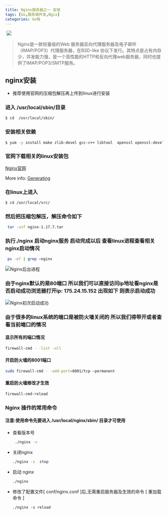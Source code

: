 ```yaml
---
title: Nginx服务器之一 安装
tags: [Go,服务端开发,Ngix]
categories: Go栈
---
```

​      				![](/nginx.jpg)

> Nginx是一款轻量级的Web 服务器反向代理服务器及电子邮件（IMAP/POP3）代理服务器，在BSD-like 协议下发行。其特点是占有内存少，并发能力强，是一个高性能的HTTP和反向代理web服务器，同时也提供了IMAP/POP3/SMTP服务。

## nginx安装

- 推荐使用官网的压缩包解压再上传到linux进行安装

###  进入 /usr/local/sbin/目录

``` bash
$ cd  /usr/local/sbin/
```

### 安装相关依赖

``` bash
$ yum -y install make zlib-devel gcc-c++ libtool  openssl openssl-devel
```

### 官网下载相关的linux安装包

[Nginx官网](http://nginx.org/en/download.html)

More info: [Generating](https://hexo.io/docs/generating.html)

### 在linux上进入

``` bash
$ cd /usr/local/src/
```

### 然后把压缩包解压，解压命令如下

```bash
 tar -xvf nginx-1.17.7.tar
```

### 执行./nginx 启动nginx服务 启动完成以后 查看linux进程查看相关nginx启动情况

```bash
 ps -ef | grep —nginx
```

![Nginx后台进程](/bash.png)

### 由于nginx默认的是80端口 所以我们可以直接访问ip地址看nginx是否启动成功浏览器打开ip: 175.24.15.152 出现如下 则表示启动成功

![Nginx初次启动成功](/start.png)

### 由于很多的linux系统的端口是被防火墙关闭的 所以我们得带开或者查看当前端口的情况

#### 显示所有的端口情况

```bash
firewall-cmd - -list -all 
```

####  开启防火墙的8001端口

```bash
sudo firewall-cmd - -add-port=8001/tcp —permanent
```

#### 重启防火墙修改才生效

```bash
firewall-cmd-reload 
```

### Nginx 操作的常用命令

#### 注意:使用命令先要进入 /usr/local/nginx/sbin/ 目录才可使用

- 查看版本号

  ```bash
   ./nginx -v
  ```

  

- 关闭nginx

  ```bash
  ./nginx -s  stop 
  ```

  

- 启动 nginx

  ```bash
  ./nginx		
  ```

  

- 修改了配置文件[ conf/nginx.conf ]后,无需重启服务器及生效的命令 [ 重加载命令 ]

  ```
  ./nginx -s reload
  ```

  



